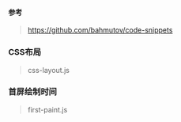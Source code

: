 #### 参考

> https://github.com/bahmutov/code-snippets

### CSS布局

> css-layout.js

### 首屏绘制时间

> first-paint.js